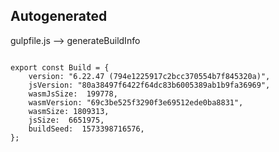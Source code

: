 



Autogenerated
-------------








gulpfile.js --> generateBuildInfo


  

```

export const Build = {
    version: "6.22.47 (794e1225917c2bcc370554b7f845320a)",
    jsVersion: "80a38497f6422f64dc83b6005389ab1b9fa36969",
    wasmJsSize:  199778,
    wasmVersion: "69c3be525f3290f3e69512ede0ba8831",
    wasmSize: 1809313,
    jsSize:  6651975,
    buildSeed:  1573398716576,
};


```




